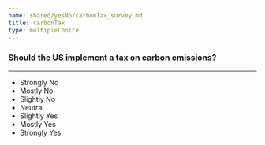 ```yaml
---
name: shared/yesNo/carbonTax_survey.md
title: carbonTax
type: multipleChoice
---
```


### Should the US implement a tax on carbon emissions?

---

- Strongly No
- Mostly No
- Slightly No
- Neutral
- Slightly Yes
- Mostly Yes
- Strongly Yes

